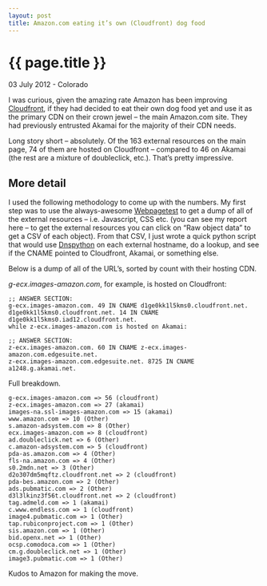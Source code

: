 ```yaml
---
layout: post
title: Amazon.com eating it’s own (Cloudfront) dog food
---
```


{{ page.title }}
================

<p class="meta">03 July 2012 - Colorado</p>

I was curious, given the amazing rate Amazon has been improving [Cloudfront](http://aws.amazon.com/cloudfront/), if they had decided to eat their own dog food yet and use it as the primary CDN on their crown jewel – the main Amazon.com site.  They had previously entrusted Akamai for the majority of their CDN needs.

Long story short – absolutely.  Of the 163 external resources on the main page, 74 of them are hosted on Cloudfront – compared to 46 on Akamai (the rest are a mixture of doubleclick, etc.).  That’s pretty impressive.

## More detail

I used the following methodology to come up with the numbers.  My first step was to use the always-awesome [Webpagetest](http://webpagetest.org) to get a dump of all of the external resources – i.e. Javascript, CSS etc. (you can see my report here – to get the external resources you can click on “Raw object data” to get a CSV of each object).  From that CSV, I just wrote a quick python script that would use [Dnspython](http://dnspython.org) on each external hostname, do a lookup, and see if the CNAME pointed to Cloudfront, Akamai, or something else.

Below is a dump of all of the URL’s, sorted by count with their hosting CDN.

*g-ecx.images-amazon.com*, for example, is hosted on Cloudfront:

    ;; ANSWER SECTION:
    g-ecx.images-amazon.com. 49 IN CNAME d1ge0kk1l5kms0.cloudfront.net.
    d1ge0kk1l5kms0.cloudfront.net. 14 IN CNAME d1ge0kk1l5kms0.iad12.cloudfront.net.
    while z-ecx.images-amazon.com is hosted on Akamai:

    ;; ANSWER SECTION:
    z-ecx.images-amazon.com. 60 IN CNAME z-ecx.images-amazon.com.edgesuite.net.
    z-ecx.images-amazon.com.edgesuite.net. 8725 IN CNAME a1248.g.akamai.net.

Full breakdown.

    g-ecx.images-amazon.com => 56 (cloudfront)
    z-ecx.images-amazon.com => 27 (akamai)
    images-na.ssl-images-amazon.com => 15 (akamai)
    www.amazon.com => 10 (Other)
    s.amazon-adsystem.com => 8 (Other)
    ecx.images-amazon.com => 8 (cloudfront)
    ad.doubleclick.net => 6 (Other)
    c.amazon-adsystem.com => 5 (cloudfront)
    pda-as.amazon.com => 4 (Other)
    fls-na.amazon.com => 4 (Other)
    s0.2mdn.net => 3 (Other)
    d2o307dm5mqftz.cloudfront.net => 2 (cloudfront)
    pda-bes.amazon.com => 2 (Other)
    ads.pubmatic.com => 2 (Other)
    d3l3lkinz3f56t.cloudfront.net => 2 (cloudfront)
    tag.admeld.com => 1 (akamai)
    c.www.endless.com => 1 (cloudfront)
    image4.pubmatic.com => 1 (Other)
    tap.rubiconproject.com => 1 (Other)
    sis.amazon.com => 1 (Other)
    bid.openx.net => 1 (Other)
    ocsp.comodoca.com => 1 (Other)
    cm.g.doubleclick.net => 1 (Other)
    image3.pubmatic.com => 1 (Other)

Kudos to Amazon for making the move.
